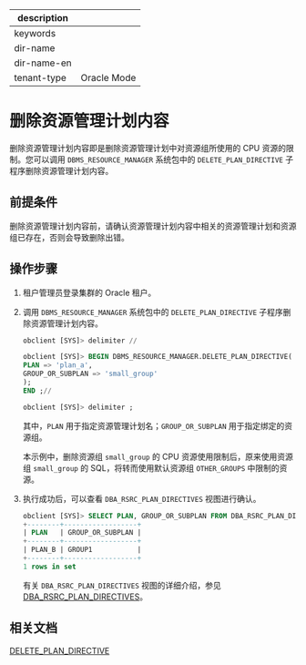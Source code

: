|description||
|---|---|
|keywords||
|dir-name||
|dir-name-en||
|tenant-type|Oracle Mode|

# 删除资源管理计划内容

删除资源管理计划内容即是删除资源管理计划中对资源组所使用的 CPU 资源的限制。您可以调用 `DBMS_RESOURCE_MANAGER` 系统包中的 `DELETE_PLAN_DIRECTIVE` 子程序删除资源管理计划内容。

## 前提条件

删除资源管理计划内容前，请确认资源管理计划内容中相关的资源管理计划和资源组已存在，否则会导致删除出错。

## 操作步骤

1. 租户管理员登录集群的 Oracle 租户。

2. 调用 `DBMS_RESOURCE_MANAGER` 系统包中的 `DELETE_PLAN_DIRECTIVE` 子程序删除资源管理计划内容。

   ```sql
   obclient [SYS]> delimiter //

   obclient [SYS]> BEGIN DBMS_RESOURCE_MANAGER.DELETE_PLAN_DIRECTIVE(
   PLAN => 'plan_a',
   GROUP_OR_SUBPLAN => 'small_group'
   );
   END ;//

   obclient [SYS]> delimiter ;
   ```

   其中，`PLAN` 用于指定资源管理计划名；`GROUP_OR_SUBPLAN` 用于指定绑定的资源组。

   本示例中，删除资源组 `small_group` 的 CPU 资源使用限制后，原来使用资源组 `small_group` 的 SQL，将转而使用默认资源组 `OTHER_GROUPS` 中限制的资源。

3. 执行成功后，可以查看 `DBA_RSRC_PLAN_DIRECTIVES` 视图进行确认。

   ```sql
   obclient [SYS]> SELECT PLAN, GROUP_OR_SUBPLAN FROM DBA_RSRC_PLAN_DIRECTIVES;
   +--------+------------------+
   | PLAN   | GROUP_OR_SUBPLAN |
   +--------+------------------+
   | PLAN_B | GROUP1           |
   +--------+------------------+
   1 rows in set
   ```

   有关 `DBA_RSRC_PLAN_DIRECTIVES` 视图的详细介绍，参见 [DBA_RSRC_PLAN_DIRECTIVES](../../../../../700.reference/700.system-views/500.system-view-of-oracle-mode/200.dictionary-view-of-oracle-mode/18600.dba_rsrc_plan_directives-of-oracle-mode.md)。

## 相关文档

[DELETE_PLAN_DIRECTIVE](../../../../../700.reference/500.sql-reference/300.pl-reference/300.pl-oracle/1400.pl-system-package-oracle/13300.dbms-resource-manager-oracle/700.delete-plan-directive-oracle.md)
